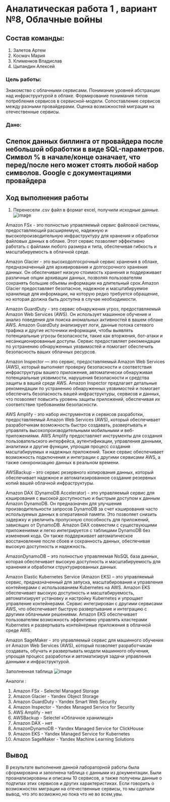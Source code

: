 # Аналатическая работа 1 , вариант №8, Облачные войны
## Cостав команды:
   1. Залетов Артем
   2. Космач Мария
   3. Клименков Владислав
   4. Цыпандин Алексей

### Цель работы:
Знакомство с облачными сервисами. Понимание уровней абстракции над инфраструктурой в облаке. Формирование понимания типов потребления сервисов в сервисной-модели. Сопоставление сервисов между разными провайдерами. Оценка возможностей миграции на отечественные сервисы.

### Дано:
 Слепок данных биллинга от провайдера после небольшой обработки в виде SQL-параметров. Символ % в начале/конце означает, что перед/после него может стоять любой набор символов.
Google с документациями провайдера
---
## Ход выполнения работы
1. Перенесели .csv файл в формат excel, получили исходные данные.
   ![image](https://github.com/macinia/AnalitLab-1-obclachnie_voiny/assets/112976302/7efe29d2-aa9b-457e-ba07-0b255d7535a5)

Amazon FSx - это полностью управляемый сервис файловой системы, предоставляющий расширяемую, надежную и высокопроизводительную инфраструктуру для хранения и обработки файловых данных в облаке. Этот сервис позволяет эффективно работать с файлами любого размера и типа, обеспечивая гибкость и масштабируемость в облачной среде.

Amazon Glacier - это высокодолгосрочный сервис хранения в облаке, предназначенный для архивирования и долгосрочного хранения данных. Он обеспечивает низкую стоимость хранения и поддерживает различные опции архивации данных, позволяя пользователям сохранять большие объемы информации на длительный срок.Amazon Glacier предоставляет безопасное, надежное и масштабируемое хранилище для информации, на которую редко требуется обращение, но которая должна быть доступна в случае необходимости.

Amazon GuardDuty - это сервис обнаружения угроз, предоставляемый Amazon Web Services (AWS). Он использует машинное обучение и анализ поведения для поиска аномальных активностей в вашем облаке AWS. Amazon GuardDuty анализирует логи, данные потока сетевого трафика и другие источники информации, чтобы выявлять потенциальные угрозы безопасности, такие как вторжения, бот-атаки и несанкционированные доступы. Сервис предоставляет рекомендации по устранению обнаруженных уязвимостей и помогает обеспечить безопасность ваших облачных ресурсов.

Amazon Inspector — это сервис, предоставляемый Amazon Web Services (AWS), который выполняет проверку безопасности и соответствия инфраструктуры вашего приложения, автоматически обнаруживая потенциальные уязвимости, нарушения безопасности и средства защиты в вашей среде AWS. Amazon Inspector предлагает детальные рекомендации по устранению обнаруженных уязвимостей и помогает обеспечить безопасность вашей инфраструктуры, сервисов и данных, что позволяет повысить уровень защиты приложений, обеспечивая их соответствие требованиям безопасности.

AWS Amplify - это набор инструментов и сервисов разработки, предоставляемый Amazon Web Services (AWS), который обеспечивает разработчикам возможность быстро создавать, развертывать и управлять высокопроизводительными мобильными и веб-приложениями. AWS Amplify предоставляет инструменты для создания пользовательского интерфейса, аутентификации, управления данными, аналитики и другие функции, упрощая процесс создания масштабируемых и надежных приложений. Также сервис обеспечивает возможность подключения и интеграции с другими сервисами AWS, а также синхронизацию данных в реальном времени.

AWSBackup – это сервис резервного копирования данных, который обеспечивает надежное и автоматизированное создание резервных копий вашей облачной инфраструктуры.

Amazon DAX (DynamoDB Accelerator) - это управляемый сервис для кэширования с высокой доступностью и быстрым доступом к данным Amazon DynamoDB. Он предназначен для улучшения производительности запросов DynamoDB за счет кэширования часто используемых данных в оперативной памяти. Это позволяет снизить задержку и увеличить пропускную способность для приложений, зависящих от DynamoDB. Amazon DAX совместим с существующими приложениями и легко интегрируется с таблицами DynamoDB без изменения кода. Он также поддерживает автоматическое восстановление после сбоев и сохранность данных, обеспечивая высокую доступность и надежность.

AmazonDynamoDB – это полностью управляемая NoSQL база данных, которая обеспечивает высокую доступность и масштабируемость для хранения и обработки структурированных данных.

Amazon Elastic Kubernetes Service (Amazon EKS) – это управляемый сервис, предназначенный для запуска, масштабирования и управления контейнерами с использованием Kubernetes на AWS. Amazon EKS обеспечивает высокую доступность и масштабируемость, автоматизирует установку и настройку Kubernetes и упрощает управление контейнерами. Сервис интегрирован с другими сервисами AWS, что обеспечивает быструю развертывание и интеграцию с другими облачными решениями. Amazon EKS обеспечивает пользователям возможность эффективно управлять кластерами Kubernetes и развертывать контейнерные приложения в облачной среде AWS.

Amazon SageMaker - это управляемый сервис для машинного обучения от Amazon Web Services (AWS), который позволяет разработчикам создавать, обучать и развертывать модели машинного обучения, упрощая процесс разработки и автоматизируя задачи управления данными и инфраструктурой.

 Заполненная таблица
![image](https://github.com/macinia/AnalitLab-1-obclachnie_voiny/assets/112976302/5d132919-e7cb-4d09-adde-1ec7926e745b)

Аналоги :
1. Amazon FSx - Selectel Managed Storage
2.  Amazon Glacier - 	Yandex Object Storage
3. Amazon GuardDuty - Yandex Smart Web Security
4. Amazon Inspector - Yandex Managed Service for Security
5. AWS Amplify - нет
6. AWSBackup - Selectel «Облачное хранилище»
7. Amazon DAX -  нет
8. AmazonDynamoDB - Yandex Managed Service for ClickHouse 
9. Amazon EKS - Yandex Managed Service for Kubernetes
10. Amazon SageMaker - Yandex Machine Learning Solutions

## Вывод 
В результате выполнения данной лабораторной работы была сформирована и заполнена таблица с данными из документации. Были проанализированы и описаны 10 сервисов, а также получены данные о подтипах этих сервисов и других характеристиках. Если говорить о возможностях миграции на отечественные сервисы, то мы сделали вывод, что это возможно,но пока что не во всем,увы.

